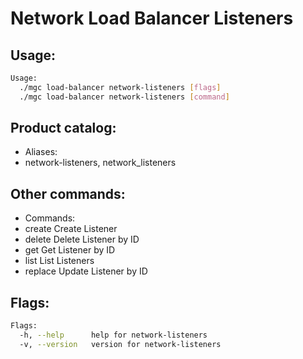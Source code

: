 # Network Load Balancer Listeners

## Usage:
```bash
Usage:
  ./mgc load-balancer network-listeners [flags]
  ./mgc load-balancer network-listeners [command]
```

## Product catalog:
- Aliases:
- network-listeners, network_listeners

## Other commands:
- Commands:
- create      Create Listener
- delete      Delete Listener by ID
- get         Get Listener by ID
- list        List Listeners
- replace     Update Listener by ID

## Flags:
```bash
Flags:
  -h, --help      help for network-listeners
  -v, --version   version for network-listeners
```

